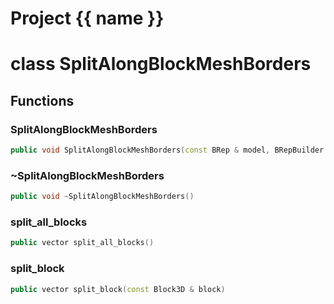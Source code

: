 <script setup>
import {useRoute} from 'vitepress'
const {path} = useRoute()
const tokens = path.split('/')
const words = tokens[2].split('-');
for (let i = 0; i < words.length; i++) {
    words[i] = words[i].charAt(0).toUpperCase() + words[i].slice(1);
    words[i] = words[i].replace('geode', 'Geode')
}
const name = words.join('-');
</script>
# Project {{ name }}

# class SplitAlongBlockMeshBorders


## Functions

### SplitAlongBlockMeshBorders

```cpp
public void SplitAlongBlockMeshBorders(const BRep & model, BRepBuilder & builder)
```


### ~SplitAlongBlockMeshBorders

```cpp
public void ~SplitAlongBlockMeshBorders()
```


### split_all_blocks

```cpp
public vector split_all_blocks()
```


### split_block

```cpp
public vector split_block(const Block3D & block)
```




